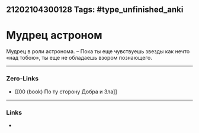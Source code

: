 21202104300128
Tags: #type_unfinished_anki
---
# Мудрец  астроном

Мудрец в роли астронома. – Пока ты еще чувствуешь звезды как нечто «над тобою», ты еще не обладаешь взором познающего.

---
### Zero-Links
- [[00 (book) По ту сторону Добра и Зла]]
---
### Links
-